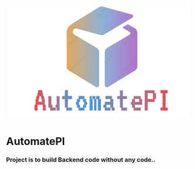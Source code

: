 <p align="center">
  <img src="/Images/logo2.png" width="500" title="Logo">
</p>

# AutomatePI

### Project is to build Backend code without any code..
